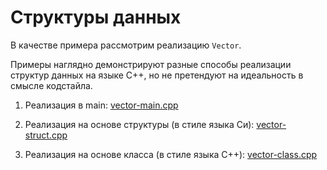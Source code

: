 # Структуры данных

В качестве примера рассмотрим реализацию `Vector`.

Примеры наглядно демонстрируют разные способы реализации структур данных на языке C++, но не претендуют на идеальность в смысле кодстайла.

1. Реализация в main:
[vector-main.cpp](src/vector/vector-main.cpp)

2. Реализация на основе структуры (в стиле языка Си):
[vector-struct.cpp](src/vector/vector-struct.cpp)

3. Реализация на основе класса (в стиле языка C++):
[vector-class.cpp](src/vector/vector-class.cpp)
